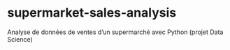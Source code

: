 # supermarket-sales-analysis
Analyse de données de ventes d’un supermarché avec Python (projet Data Science)
